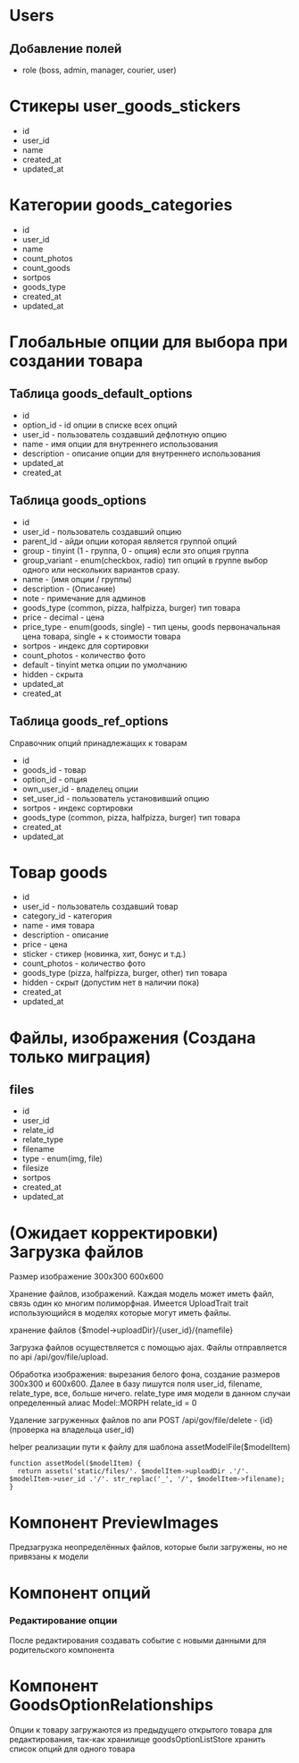 # Users
## Добавление полей
- role (boss, admin, manager, courier, user)

# Стикеры user_goods_stickers
- id
- user_id
- name
- created_at
- updated_at

# Категории goods_categories
- id
- user_id
- name
- count_photos
- count_goods
- sortpos
- goods_type
- created_at
- updated_at

# Глобальные опции для выбора при создании товара
## Таблица goods_default_options
- id
- option_id - id опции в списке всех опций
- user_id - пользователь создавший дефлотную опцию
- name - имя опции для внутреннего использования
- description - описание опции для внутреннего использования
- updated_at
- created_at

## Таблица goods_options
- id 
- user_id - пользователь создавший опцию
- parent_id - айди опции которая является группой опций
- group - tinyint (1 - группа, 0 - опция) если это опция группа
- group_variant - enum(checkbox, radio) тип опций в группе выбор одного или нескольких вариантов сразу.
- name - (имя опции / группы)
- description - (Описание)
- note - примечание для админов
- goods_type (common, pizza, halfpizza, burger) тип товара
- price - decimal - цена
- price_type - enum(goods, single) - тип цены, goods первоначальная цена товара, single + к стоимости товара
- sortpos - индекс для сортировки
- count_photos - количество фото
- default - tinyint метка опции по умолчанию
- hidden - скрыта
- updated_at
- created_at

## Таблица goods_ref_options
Справочник опций принадлежащих к товарам
- id
- goods_id - товар
- option_id - опция
- own_user_id - владелец опции
- set_user_id - пользователь установивший опцию
- sortpos - индекс сортировки
- goods_type (common, pizza, halfpizza, burger) тип товара
- created_at
- updated_at

# Товар goods
- id
- user_id - пользователь создавший товар
- category_id - категория
- name - имя товара
- description - описание
- price - цена
- sticker - стикер (новинка, хит, бонус и т.д.)
- count_photos - количество фото
- goods_type (pizza, halfpizza, burger, other) тип товара
- hidden - скрыт (допустим нет в наличии пока)
- created_at
- updated_at

# Файлы, изображения (Создана только миграция)
## files
- id
- user_id
- relate_id
- relate_type
- filename
- type - enum(img, file)
- filesize
- sortpos
- created_at
- updated_at

# (Ожидает корректировки) Загрузка файлов
Размер изображение 300х300 600х600

Хранение файлов, изображений. Каждая модель может иметь файл, связь один ко многим полиморфная. 
Имеется UploadTrait trait использующийся в моделях которые могут иметь файлы.

хранение файлов
{$model->uploadDir}/{user_id}/{namefile}

Загрузка файлов осуществляется с помощью ajax. Файлы отправляется по api /api/gov/file/upload.

Обработка изображения: вырезания белого фона, создание размеров 300x300 и 600x600. Далее в базу пишутся поля user_id, filename, relate_type, все, больше ничего. 
relate_type имя модели в данном случаи определенный алиас Model::MORPH
relate_id = 0

Удаление загруженных файлов по апи POST /api/gov/file/delete - {id} (проверка на владельца user_id)

helper реализации пути к файлу для шаблона assetModelFile($modelItem)
```
function assetModel($modelItem) {
  return assets('static/files/'. $modelItem->uploadDir .'/'. $modelItem->user_id .'/'. str_replac('_', '/', $modelItem->filename);
}
```

# Компонент PreviewImages
Предзагрузка неопределённых файлов, которые были загружены, но не привязаны к модели

# Компонент опций
### Редактирование опции
После редактирования создавать событие с новыми данными для родительского компонента

# Компонент GoodsOptionRelationships
Опции к товару загружаются из предыдущего открытого товара для редактирования, так-как хранилище goodsOptionListStore хранить список опций для одного товара